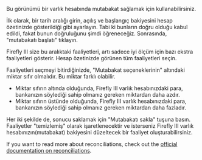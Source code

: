 Bu görünümü bir varlık hesabında mutabakat sağlamak için kullanabilirsiniz.

İlk olarak, bir tarih aralığı girin, açılış ve başlangıç bakiyesini hesap özetinizde gösterildiği gibi ayarlayın. Tabi ki bunların doğru olduğu kabul edildi, fakat bunun doğruluğunu şimdi öğreneceğiz. Sonrasında, "mutabakatı başlatı" tıklayın.

Firefly III size bu aralıktaki faaliyetleri, artı sadece iyi ölçüm için bazı ekstra faaliyetleri gösterir. Hesap özetinizde görünen tüm faaliyetleri seçin.

Faaliyetleri seçmeyi bitirdiğinizde, "Mutabakat seçeneklerinin" altındaki miktar sıfır olmalıdır. Bu miktar farklı olabilir.

* Miktar sıfırın altında olduğunda, Firefly III varlık hesabınızdaki para, bankanızın söylediği sahip olmanız gereken miktardan daha azdır.
* Miktar sıfırın üstünde olduğunda, Firefly III varlık hesabınızdaki para, bankanızın söylediği sahip olmanız gereken miktardan daha fazladır.

Her iki şekilde de, sonucu saklamak için "Mutabakatı sakla" tuşuna basın. Faaliyetler "temizlemiş" olarak işaretlenecektir ve isterseniz Firefly III varlık hesabınızın(mutabakat) bakiyesini düzeltecek bir faaliyet oluşturabilirsiniz.

If you want to read more about reconciliations, check out the [official documentation on reconciliations](https://docs.firefly-iii.org/advanced-concepts/reconcile).